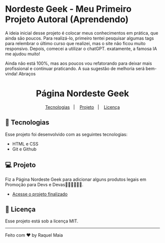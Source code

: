 # Nordeste Geek - Meu Primeiro Projeto Autoral (Aprendendo)

<p align="left">  A ideia  inicial desse projeto é colocar meus conhecimentos em prática, que ainda são poucos. Para realizá-lo, primeiro tentei pesquisar algumas tags para relembrar o último curso que realizei, mas o site não ficou muito responsivo. Depois, comecei a utilizar o chatGPT. exatamente, a famosa IA me ajudou muito! </p>

<p> Ainda não está 100%, mas aos poucos vou refatorando para deixar mais profissional e continuar praticando. A sua sugestão de melhoria será bem-vinda! Abraços


<h1 align="center"> Página Nordeste Geek</h1>

<p align="center">
  <a href="#-tecnologias">Tecnologias</a>&nbsp;&nbsp;&nbsp;|&nbsp;&nbsp;&nbsp;
  <a href="#-projeto">Projeto</a>&nbsp;&nbsp;&nbsp;|&nbsp;&nbsp;&nbsp;
  <a href="#memo-licença">Licença</a>
</p>

## 🚀 Tecnologias

Esse projeto foi desenvolvido com as seguintes tecnologias:

- HTML e CSS
- Git e Github
## 💻 Projeto

Fiz a  Página Nordeste Geek para adicionar alguns produtos legais em Promoção para Devs e Devas👩🏽‍💻👨🏽‍💻.

- [Acesse o projeto finalizado](https://raquel-maia.github.io/nordeste-geek/)

## :memo: Licença

Esse projeto está sob a licença MIT.

---
Feito com ♥ by Raquel Maia
